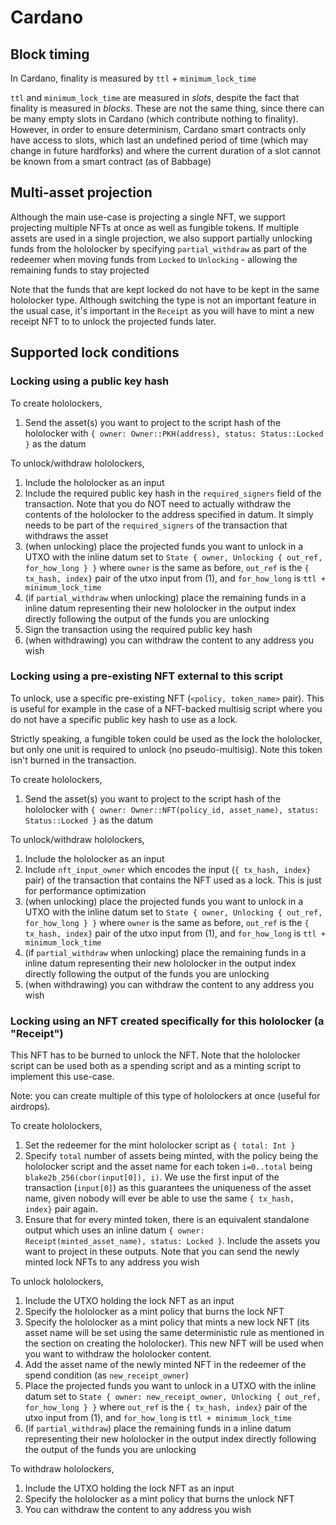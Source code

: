 # Cardano

## Block timing

In Cardano, finality is measured by `ttl` + `minimum_lock_time`

`ttl` and `minimum_lock_time` are measured in *slots*, despite the fact that finality is measured in *blocks*. These are not the same thing, since there can be many empty slots in Cardano (which contribute nothing to finality). However, in order to ensure determinism, Cardano smart contracts only have access to slots, which last an undefined period of time (which may change in future hardforks) and where the current duration of a slot cannot be known from a smart contract (as of Babbage)

## Multi-asset projection

Although the main use-case is projecting a single NFT, we support projecting multiple NFTs at once as well as fungible tokens. If multiple assets are used in a single projection, we also support partially unlocking funds from the hololocker by specifying `partial_withdraw` as part of the redeemer when moving funds from `Locked` to `Unlocking` - allowing the remaining funds to stay projected

Note that the funds that are kept locked do not have to be kept in the same hololocker type. Although switching the type is not an important feature in the usual case, it's important in the `Receipt` as you will have to mint a new receipt NFT to to unlock the projected funds later.

## Supported lock conditions

### Locking using a public key hash

To create hololockers,
1. Send the asset(s) you want to project to the script hash of the hololocker with `{ owner: Owner::PKH(address), status: Status::Locked }` as the datum

To unlock/withdraw hololockers,
1. Include the hololocker as an input 
2. Include the required public key hash in the `required_signers` field of the transaction. Note that you do NOT need to actually withdraw the contents of the hololocker to the address specified in datum. It simply needs to be part of the `required_signers` of the transaction that withdraws the asset
3. (when unlocking) place the projected funds you want to unlock in a UTXO with the inline datum set to `State { owner, Unlocking { out_ref, for_how_long } }` where `owner` is the same as before, `out_ref` is the `{ tx_hash, index}` pair of the utxo input from (1), and `for_how_long` is `ttl + minimum_lock_time`
4. (if `partial_withdraw` when unlocking) place the remaining funds in a inline datum representing their new hololocker in the output index directly following the output of the funds you are unlocking
5. Sign the transaction using the required public key hash
6. (when withdrawing) you can withdraw the content to any address you wish

### Locking using a pre-existing NFT external to this script

To unlock, use a specific pre-existing NFT (`<policy, token_name>` pair). This is useful for example in the case of a NFT-backed multisig script where you do not have a specific public key hash to use as a lock.

Strictly speaking, a fungible token could be used as the lock the hololocker, but only one unit is required to unlock (no pseudo-multisig). Note this token isn't burned in the transaction. 

To create hololockers,
1. Send the asset(s) you want to project to the script hash of the hololocker with `{ owner: Owner::NFT(policy_id, asset_name), status: Status::Locked }` as the datum

To unlock/withdraw hololockers,
1. Include the hololocker as an input
2. Include `nft_input_owner` which encodes the input (`{ tx_hash, index}` pair) of the transaction that contains the NFT used as a lock. This is just for performance optimization
3. (when unlocking) place the projected funds you want to unlock in a UTXO with the inline datum set to `State { owner, Unlocking { out_ref, for_how_long } }` where `owner` is the same as before, `out_ref` is the `{ tx_hash, index}` pair of the utxo input from (1), and `for_how_long` is `ttl + minimum_lock_time`
4. (if `partial_withdraw` when unlocking) place the remaining funds in a inline datum representing their new hololocker in the output index directly following the output of the funds you are unlocking
5. (when withdrawing) you can withdraw the content to any address you wish

### Locking using an NFT created specifically for this hololocker (a "Receipt")

This NFT has to be burned to unlock the NFT. Note that the hololocker script can be used both as a spending script and as a minting script to implement this use-case.

Note: you can create multiple of this type of hololockers at once (useful for airdrops).

To create hololockers,
1. Set the redeemer for the mint hololocker script as `{ total: Int }`
2. Specify `total` number of assets being minted, with the policy being the hololocker script and the asset name for each token `i=0..total` being `blake2b_256(cbor(input[0]), i)`. We use the first input of the transaction (`input[0]`) as this guarantees the uniqueness of the asset name, given nobody will ever be able to use the same `{ tx_hash, index}` pair again. 
3. Ensure that for every minted token, there is an equivalent standalone output which uses an inline datum `{ owner: Receipt(minted_asset_name), status: Locked }`. Include the assets you want to project in these outputs. Note that you can send the newly minted lock NFTs to any address you wish

To unlock hololockers,
1. Include the UTXO holding the lock NFT as an input
2. Specify the hololocker as a mint policy that burns the lock NFT
3. Specify the hololocker as a mint policy that mints a new lock NFT (its asset name will be set using the same deterministic rule as mentioned in the section on creating the hololocker). This new NFT will be used when you want to withdraw the hololocker content.
4. Add the asset name of the newly minted NFT in the redeemer of the spend condition (as `new_receipt_owner`)
5. Place the projected funds you want to unlock in a UTXO with the inline datum set to `State { owner: new_receipt_owner, Unlocking { out_ref, for_how_long } }` where `out_ref` is the `{ tx_hash, index}` pair of the utxo input from (1), and `for_how_long` is `ttl + minimum_lock_time`
6. (if `partial_withdraw`) place the remaining funds in a inline datum representing their new hololocker in the output index directly following the output of the funds you are unlocking

To withdraw hololockers,
1. Include the UTXO holding the lock NFT as an input
2. Specify the hololocker as a mint policy that burns the unlock NFT
3. You can withdraw the content to any address you wish
